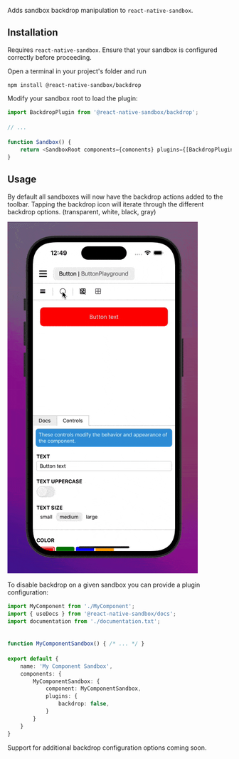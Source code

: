 
Adds sandbox backdrop manipulation to `react-native-sandbox`.

## Installation

Requires `react-native-sandbox`. Ensure that your sandbox is configured correctly before proceeding.

Open a terminal in your project's folder and run

```shell
npm install @react-native-sandbox/backdrop
```

Modify your sandbox root to load the plugin:

```typescript
import BackdropPlugin from '@react-native-sandbox/backdrop';

// ...

function Sandbox() {
    return <SandboxRoot components={comonents} plugins={[BackdropPlugin]}>
}
```

## Usage

By default all sandboxes will now have the backdrop actions added to the toolbar. Tapping the backdrop icon will iterate through the different backdrop options. (transparent, white, black, gray)

![Demo](/docs/images/backdrop-demo.gif)

To disable backdrop on a given sandbox you can provide a plugin configuration:

```typescript
import MyComponent from './MyComponent';
import { useDocs } from '@react-native-sandbox/docs';
import documentation from './documentation.txt';


function MyComponentSandbox() { /* ... */ }

export default {
    name: 'My Component Sandbox',
    components: {
        MyComponentSandbox: {
            component: MyComponentSandbox,
            plugins: {
                backdrop: false,
            }
        }
    }
}
```

Support for additional backdrop configuration options coming soon.
